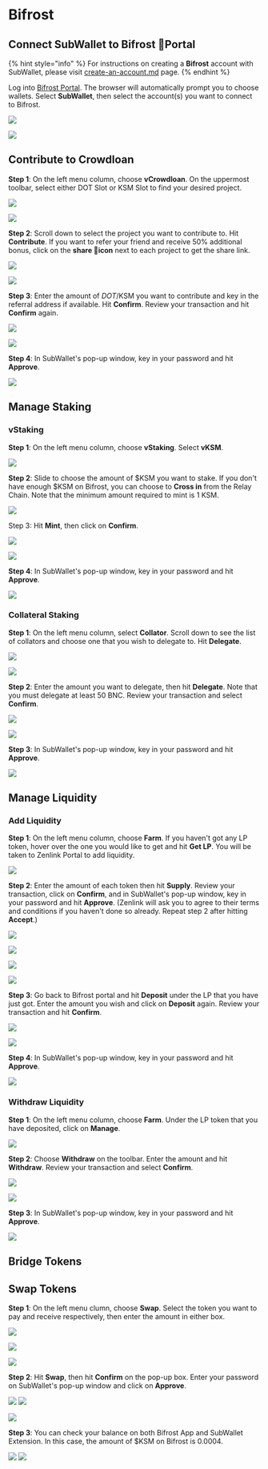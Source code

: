 # Bifrost

## Connect SubWallet to Bifrost Portal

{% hint style="info" %}
For instructions on creating a **Bifrost** account with SubWallet, please visit [create-an-account.md](../user-guide/create-an-account.md "mention") page.
{% endhint %}

Log into [Bifrost Portal](https://bifrost.app). The browser will automatically prompt you to choose wallets. Select **SubWallet**, then select the account(s) you want to connect to Bifrost.

![](<../.gitbook/assets/Screen Shot 2022-04-27 at 11.16.50.png>)

![](<../.gitbook/assets/Screen Shot 2022-04-27 at 11.51.59.png>)

## Contribute to Crowdloan

**Step 1**: On the left menu column, choose **vCrowdloan**. On the uppermost toolbar, select either DOT Slot or KSM Slot to find your desired project.

![](<../.gitbook/assets/Screen Shot 2022-04-27 at 15.27.27 (1).png>)

![](<../.gitbook/assets/Screen Shot 2022-05-10 at 11.53.57.png>)

**Step 2**: Scroll down to select the project you want to contribute to. Hit **Contribute**. If you want to refer your friend and receive 50% additional bonus, click on the **share icon** next to each project to get the share link.

![](<../.gitbook/assets/Screen Shot 2022-05-10 at 11.59.33.png>)

![](<../.gitbook/assets/Screen Shot 2022-05-10 at 12.00.36.png>)

**Step 3**: Enter the amount of $DOT/$KSM you want to contribute and key in the referral address if available. Hit **Confirm**. Review your transaction and hit **Confirm** again.

![](<../.gitbook/assets/Screen Shot 2022-05-10 at 12.04.08.png>)

![](<../.gitbook/assets/Screen Shot 2022-05-10 at 12.06.10.png>)

**Step 4**: In SubWallet's pop-up window, key in your password and hit **Approve**.

![](<../.gitbook/assets/Screen Shot 2022-05-10 at 12.09.20.png>)

## Manage Staking

### vStaking&#x20;

**Step 1**: On the left menu column, choose **vStaking**. Select **vKSM**.

![](<../.gitbook/assets/Screen Shot 2022-05-10 at 12.26.47.png>)

**Step 2**: Slide to choose the amount of $KSM you want to stake. If you don't have enough $KSM on Bifrost, you can choose to **Cross in** from the Relay Chain. Note that the minimum amount required to mint is 1 KSM.&#x20;

![](<../.gitbook/assets/Screen Shot 2022-05-10 at 14.08.47.png>)

Step 3: Hit **Mint**, then click on **Confirm**.

![](<../.gitbook/assets/Screen Shot 2022-05-10 at 14.25.40.png>)

![](<../.gitbook/assets/Screen Shot 2022-05-10 at 14.31.26.png>)

**Step 4**: In SubWallet's pop-up window, key in your password and hit **Approve**.

![](<../.gitbook/assets/Screen Shot 2022-05-10 at 14.42.29.png>)

### Collateral Staking

**Step 1**: On the left menu column, select **Collator**. Scroll down to see the list of collators and choose one that you wish to delegate to. Hit **Delegate**.

![](<../.gitbook/assets/Screen Shot 2022-05-10 at 15.43.20.png>)

![](<../.gitbook/assets/Screen Shot 2022-05-10 at 15.45.56.png>)

**Step 2**: Enter the amount you want to delegate, then hit **Delegate**. Note that you must delegate at least 50 BNC. Review your transaction and select **Confirm**.

![](<../.gitbook/assets/Screen Shot 2022-05-10 at 15.58.42.png>)

![](<../.gitbook/assets/Screen Shot 2022-05-10 at 15.58.51.png>)

**Step 3**: In SubWallet's pop-up window, key in your password and hit **Approve**.

![](<../.gitbook/assets/Screen Shot 2022-05-10 at 16.01.25.png>)

## Manage Liquidity

### Add Liquidity

**Step 1**: On the left menu column, choose **Farm**. If you haven't got any LP token, hover over the one you would like to get and hit **Get LP**. You will be taken to Zenlink Portal to add liquidity.

![](<../.gitbook/assets/Screen Shot 2022-05-10 at 14.51.16.png>)

**Step 2**: Enter the amount of each token then hit **Supply**. Review your transaction, click on **Confirm**, and in SubWallet's pop-up window, key in your password and hit **Approve**. (Zenlink will ask you to agree to their terms and conditions if you haven't done so already. Repeat step 2 after hitting **Accept**.)

![](<../.gitbook/assets/Screen Shot 2022-05-10 at 15.02.33.png>)

![](<../.gitbook/assets/Screen Shot 2022-05-10 at 15.02.44.png>)

![](<../.gitbook/assets/Screen Shot 2022-05-10 at 15.03.03.png>)

![](<../.gitbook/assets/Screen Shot 2022-05-10 at 15.03.52.png>)

**Step 3**: Go back to Bifrost portal and hit **Deposit** under the LP that you have just got. Enter the amount you wish and click on **Deposit** again. Review your transaction and hit **Confirm**.

![](<../.gitbook/assets/Screen Shot 2022-05-10 at 15.11.46.png>)

![](<../.gitbook/assets/Screen Shot 2022-05-10 at 15.13.58.png>)

**Step 4**: In SubWallet's pop-up window, key in your password and hit **Approve**.

![](<../.gitbook/assets/Screen Shot 2022-05-10 at 15.14.42.png>)

### Withdraw Liquidity

**Step 1**: On the left menu column, choose **Farm**. Under the LP token that you have deposited, click on **Manage**.

![](<../.gitbook/assets/Screen Shot 2022-05-10 at 15.29.46.png>)

**Step 2**: Choose **Withdraw** on the toolbar. Enter the amount and hit **Withdraw**. Review your transaction and select **Confirm**.

![](<../.gitbook/assets/Screen Shot 2022-05-10 at 15.31.33.png>)

![](<../.gitbook/assets/Screen Shot 2022-05-10 at 15.32.42.png>)

**Step 3**: In SubWallet's pop-up window, key in your password and hit **Approve**.

![](<../.gitbook/assets/Screen Shot 2022-05-10 at 15.33.58.png>)

## Bridge Tokens

## Swap Tokens

**Step 1**: On the left menu clumn, choose **Swap**. Select the token you want to pay and receive respectively, then enter the amount in either box.

![](<../.gitbook/assets/Screen Shot 2022-04-27 at 11.57.30.png>)

![](<../.gitbook/assets/Screen Shot 2022-04-27 at 11.57.54.png>)

![](<../.gitbook/assets/Screen Shot 2022-04-27 at 12.02.45.png>)

**Step 2**: Hit **Swap**, then hit **Confirm** on the pop-up box. Enter your password on SubWallet's pop-up window and click on **Approve**.&#x20;

![](<../.gitbook/assets/Screen Shot 2022-04-27 at 15.00.26.png>) ![](<../.gitbook/assets/Screen Shot 2022-04-27 at 15.00.45.png>)

![](<../.gitbook/assets/Screen Shot 2022-04-27 at 15.09.23.png>)

**Step 3**: You can check your balance on both Bifrost App and SubWallet Extension. In this case, the amount of $KSM on Bifrost is 0.0004.

![](<../.gitbook/assets/Screen Shot 2022-04-27 at 15.11.19 (1).png>) ![](<../.gitbook/assets/Screen Shot 2022-04-27 at 15.11.54 (1).png>)
